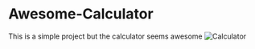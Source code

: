 # Awesome-Calculator
This is a simple project but the calculator seems awesome
![Calculator](https://user-images.githubusercontent.com/68613384/130231858-9c9be919-bc1e-4018-aa4f-cc3d81ddb40e.png)
